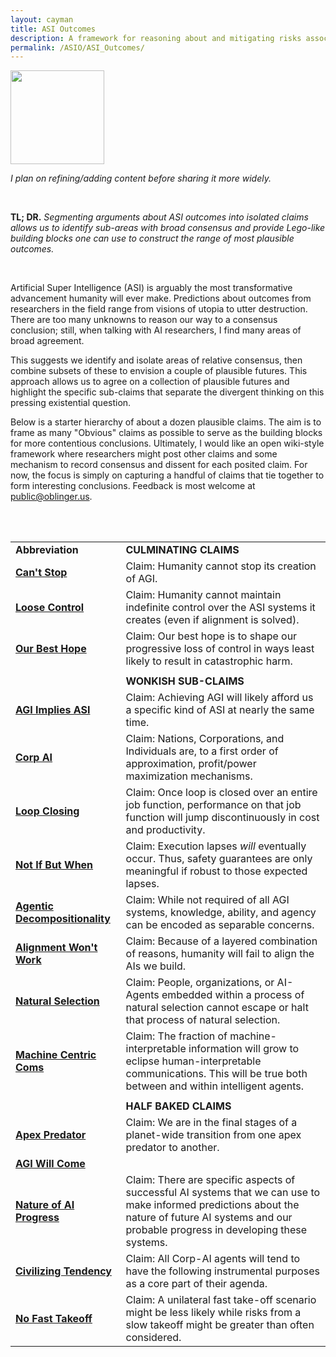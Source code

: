 ```yaml
---
layout: cayman
title: ASI Outcomes
description: A framework for reasoning about and mitigating risks associated with ASI
permalink: /ASIO/ASI_Outcomes/
---
```


<img src="../../assets/images/WorkInProgress.png" height="150px;" />

*I plan on refining/adding content before sharing it more widely.*

<br>

**TL; DR.**  *Segmenting arguments about  ASI outcomes into isolated claims allows us to identify sub-areas with broad consensus and provide Lego-like building blocks one can use to construct the range of most plausible outcomes.*

<br>

Artificial Super Intelligence (ASI) is arguably the most transformative advancement humanity will ever make.  Predictions about outcomes from researchers in the field range from visions of utopia to utter destruction.
There are too many unknowns to reason our way to a consensus conclusion; still, when talking with AI researchers, I find many areas of broad agreement.

This suggests we identify and isolate areas of relative consensus, then combine subsets of these to envision a couple of plausible futures. This approach allows us to agree on a collection of plausible futures and highlight the specific sub-claims that separate the divergent thinking on this pressing existential question.

Below is a starter hierarchy of about a dozen plausible claims. The aim is to frame as many "Obvious" claims as possible to serve as the building blocks for more contentious conclusions. Ultimately, I would like an open wiki-style framework where researchers might post other claims and some mechanism to record consensus and dissent for each posited claim. For now, the focus is simply on capturing a handful of claims that tie together to form interesting conclusions. Feedback is most welcome at <a href="mailto:public@oblinger.us">public@oblinger.us</a>.

<br>

<br>

|                                                                    |                                                                                                                                                                                                      |
| ------------------------------------------------------------------ | ---------------------------------------------------------------------------------------------------------------------------------------------------------------------------------------------------- |
| **Abbreviation**                                                   | **CULMINATING CLAIMS**                                                                                                                                                                               |
| **[Can't Stop](/ASIO/Cant_Stop)**                                  | Claim: Humanity cannot stop its creation of AGI.                                                                                                                                                     |
| **[Loose Control](Loose_Control.md)**                              | Claim: Humanity cannot maintain indefinite control over the ASI systems it creates (even if alignment is solved).                                                                                    |
| **[Our Best Hope](Our_Best_Hope.md)**                              | Claim: Our best hope is to shape our progressive loss of control in ways least likely to result in catastrophic harm.                                                                                |
|                                                                    |                                                                                                                                                                                                      |
|                                                                    | **WONKISH SUB-CLAIMS**                                                                                                                                                                               |
| **[AGI Implies ASI](/ASIO/AGI_implies_ASI)**                       | Claim: Achieving AGI will likely afford us a specific kind of ASI at nearly the same time.                                                                                                           |
| **[Corp AI](/ASIO/Corp_AI)**                                       | Claim: Nations, Corporations, and Individuals are, to a first order of approximation, profit/power maximization mechanisms.                                                                          |
| **[Loop Closing](/ASIO/Loop_Closing)**                             | Claim: Once loop is closed over an entire job function, performance on that job function will jump discontinuously in cost and productivity.                                                         |
| **[Not If But When](/ASIO/Not_If_But_When)**                       | Claim: Execution lapses *will* eventually occur. Thus, safety guarantees are only meaningful if robust to those expected lapses.                                                                     |
| **[Agentic Decompositionality](/ASIO/Agentic_Decompositionality)** | Claim: While not required of all AGI systems, knowledge, ability, and agency can be encoded as separable concerns.                                                                                   |
| **[Alignment Won't Work](/ASIO/Alignment_Wont_Work)**              | Claim: Because of a layered combination of reasons, humanity will fail to align the AIs we build.                                                                                                    |
| **[Natural Selection](/ASIO/Natural_Selection)**                   | Claim: People, organizations, or AI-Agents embedded within a process of natural selection cannot escape or halt that process of natural selection.                                                   |
| **[Machine Centric Coms](/ASIO/Machine_Centric_Coms)**             | Claim: The fraction of machine-interpretable information will grow to eclipse human-interpretable communications. This will be true both between and within intelligent agents.                      |
|                                                                    |                                                                                                                                                                                                      |
|                                                                    | **HALF BAKED CLAIMS**                                                                                                                                                                                |
| **[Apex Predator](/ASIO/Apex_Predator)**                           | Claim: We are in the final stages of a planet-wide transition from one apex predator to another.                                                                                                     |
| **[AGI Will Come](/ASIO/AGI_Will_Come)**                           |                                                                                                                                                                                                      |
| **[Nature of AI Progress](/ASIO/Nature_of_AI_Progress)**           | Claim: There are specific aspects of successful AI systems that we can use to make informed predictions about the nature of future AI systems and our probable progress in developing these systems. |
| **[Civilizing Tendency](/ASIO/Civilizing_Tendency)**               | Claim: All Corp-AI agents will tend to have the following instrumental purposes as a core part of their agenda.                                                                                      |
| **[No Fast Takeoff](/ASIO/No_Fast_Takeoff)**                       | Claim: A unilateral fast take-off scenario might be less likely while risks from a slow takeoff might be greater than often considered.                                                              |






